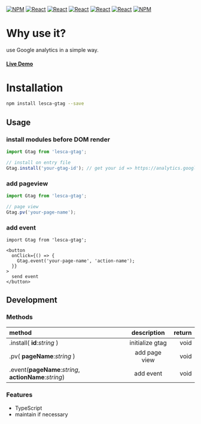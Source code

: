 [![NPM](https://img.shields.io/badge/NPM-ba443f?style=for-the-badge&logo=npm&logoColor=white)](https://www.npmjs.com/)
[![React](https://img.shields.io/badge/Node.js-43853D?style=for-the-badge&logo=node.js&logoColor=white)](https://nodejs.org/en/)
[![React](https://img.shields.io/badge/-ReactJs-61DAFB?style=for-the-badge&logo=react&logoColor=white)](https://zh-hant.reactjs.org/)
[![React](https://img.shields.io/badge/Less-1d365d?style=for-the-badge&logo=less&logoColor=white)](https://lesscss.org/)
[![React](https://img.shields.io/badge/HTML5-E34F26?style=for-the-badge&logo=html5&logoColor=white)](https://www.w3schools.com/html/)
[![React](https://img.shields.io/badge/-CSS3-1572B6?style=for-the-badge&logo=css3&logoColor=white)](https://www.w3schools.com/css/)
[![NPM](https://img.shields.io/badge/DEV-Jameshsu1125-9cf?style=for-the-badge)](https://www.npmjs.com/~jameshsu1125)

# Why use it?

use Google analytics in a simple way.

#### [Live Demo](https://jameshsu1125.github.io/lesca-gtag/)

# Installation

```sh
npm install lesca-gtag --save
```

## Usage

### install modules before DOM render

```javascript
import Gtag from 'lesca-gtag';

// install on entry file
Gtag.install('your-gtag-id'); // get your id => https://analytics.google.com/analytics/web/
```

### add pageview

```javascript
import Gtag from 'lesca-gtag';

// page view
Gtag.pv('your-page-name');
```

### add event

```JSX
import Gtag from 'lesca-gtag';

<button
  onClick={() => {
    Gtag.event('your-page-name', 'action-name');
  }}
>
  send event
</button>
```

## Development

### Methods

| method                                                 |   description   | return |
| :----------------------------------------------------- | :-------------: | -----: |
| .install( **id**:_string_ )                            | initialize gtag |   void |
| .pv( **pageName**:_string_ )                           |  add page view  |   void |
| .event(**pageName**:_string_, **actionName**:_string_) |    add event    |   void |

### Features

- TypeScript
- maintain if necessary
